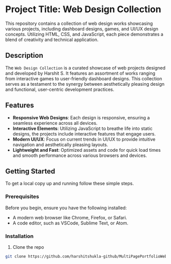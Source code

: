 # Project Title: Web Design Collection

This repository contains a collection of web design works showcasing various projects, including dashboard designs, games, and UI/UX design concepts. Utilizing HTML, CSS, and JavaScript, each piece demonstrates a blend of creativity and technical application.

## Description

The `Web Design Collection` is a curated showcase of web projects designed and developed by Harshit S. It features an assortment of works ranging from interactive games to user-friendly dashboard designs. This collection serves as a testament to the synergy between aesthetically pleasing design and functional, user-centric development practices.

## Features

- **Responsive Web Designs**: Each design is responsive, ensuring a seamless experience across all devices.
- **Interactive Elements**: Utilizing JavaScript to breathe life into static designs, the projects include interactive features that engage users.
- **Modern UI/UX**: Focus on current trends in UI/UX to provide intuitive navigation and aesthetically pleasing layouts.
- **Lightweight and Fast**: Optimized assets and code for quick load times and smooth performance across various browsers and devices.

## Getting Started

To get a local copy up and running follow these simple steps.

### Prerequisites

Before you begin, ensure you have the following installed:
- A modern web browser like Chrome, Firefox, or Safari.
- A code editor, such as VSCode, Sublime Text, or Atom.

### Installation

1. Clone the repo
```sh
git clone https://github.com/harshitshukla-github/MultiPagePortfolioWebsite
```
